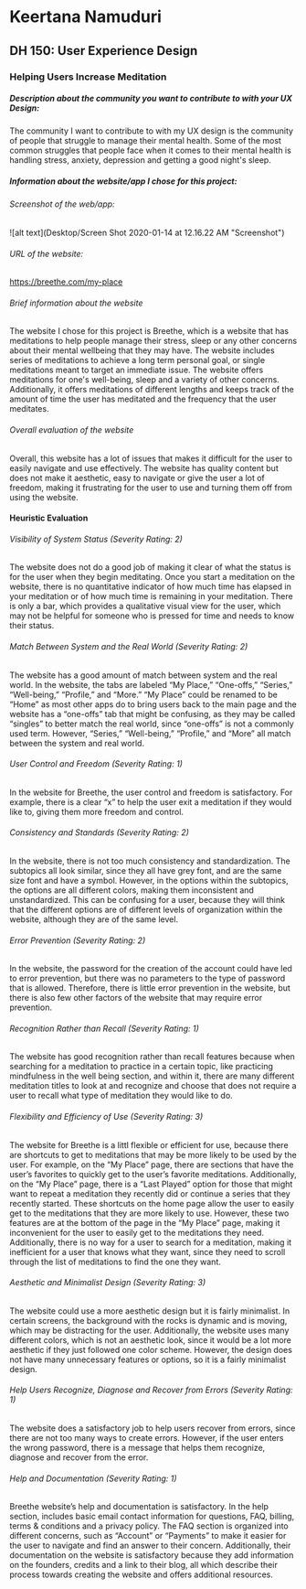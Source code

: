 
# Keertana Namuduri 

## DH 150: User Experience Design 

### Helping Users Increase Meditation

##### Description about the community you want to contribute to with your UX Design: 

The community I want to contribute to with my UX design is the community of people that struggle to manage their mental health. Some of the most common struggles that people face when it comes to their mental health is handling stress, anxiety, depression and getting a good night's sleep. </small>

##### Information about the website/app I chose for this project: 
###### Screenshot of the web/app:

![alt text](Desktop/Screen Shot 2020-01-14 at 12.16.22 AM "Screenshot")

###### URL of the website: 

https://breethe.com/my-place

###### Brief information about the website

The website I chose for this project is Breethe, which is a website that has meditations to help people manage their stress, sleep or any other concerns about their mental wellbeing that they may have. The website includes series of meditations to achieve a long term personal goal, or single meditations meant to target an immediate issue. The website offers meditations for one's well-being, sleep and a variety of other concerns. Additionally, it offers meditations of different lengths and keeps track of the amount of time the user has meditated and the frequency that the user meditates. 

###### Overall evaluation of the website

Overall, this website has a lot of issues that makes it difficult for the user to easily navigate and use effectively. The website has quality content but does not make it aesthetic, easy to navigate or give the user a lot of freedom, making it frustrating for the user to use and turning them off from using the website. 



#### Heuristic Evaluation

###### Visibility of System Status (Severity Rating: 2)

The website does not do a good job of making it clear of what the status is for the user when they begin meditating. Once you start a meditation on the website, there is no quantitative indicator of how much time has elapsed in your meditation or of how much time is remaining in your meditation. There is only a bar, which provides a qualitative visual view for the user, which may not be helpful for someone who is pressed for time and needs to know their status. 

###### Match Between System and the Real World (Severity Rating: 2)
 
The website has a good amount of match between system and the real world. In the website, the tabs are labeled “My Place,” “One-offs,” “Series,” “Well-being,” “Profile,” and “More.” “My Place” could be renamed to be “Home” as most other apps do to bring users back to the main page and the website has a “one-offs” tab that might be confusing, as they may be called “singles” to better match the real world, since “one-offs” is not a commonly used term. However, “Series,” “Well-being,” “Profile,” and “More” all match between the system and real world.

###### User Control and Freedom (Severity Rating:  1)

In the website for Breethe, the user control and freedom is satisfactory. For example, there is a clear “x” to help the user exit a meditation if they would like to, giving them more freedom and control. 

###### Consistency and Standards (Severity Rating: 2)

In the website, there is not too much consistency and standardization. The subtopics all look similar, since they all have grey font, and are the same size font and have a symbol. However, in the options within the subtopics, the options are all different colors, making them inconsistent and unstandardized. This can be confusing for a user, because they will think that the different options are of different levels of organization within the website, although they are of the same level. 
	

###### Error Prevention (Severity Rating: 2)

In the website, the password for the creation of the account could have led to error prevention, but there was no parameters to the type of password that is allowed. Therefore, there is little error prevention in the website, but there is also few other factors of the website that may require error prevention. 

###### Recognition Rather than Recall (Severity Rating: 1)
	
The website has good recognition rather than recall features because when searching for a meditation to practice in a certain topic, like practicing mindfulness in the well being section, and within it, there are many different meditation titles to look at and recognize and choose that does not require a user to recall what type of meditation they would like to do. 


###### Flexibility and Efficiency of Use (Severity Rating: 3)

The website for Breethe is a littl flexible or efficient for use, because there are shortcuts to get to meditations that may be more likely to be used by the user. For example, on the “My Place” page, there are sections that have the user’s favorites to quickly get to the user’s favorite meditations. Additionally, on the “My Place” page, there is a “Last Played” option for those that might want to repeat a meditation they recently did or continue a series that they recently started. These shortcuts on the home page allow the user to easily get to the meditations that they are more likely to use. However, these two features are at the bottom of the page in the “My Place” page, making it inconvenient for the user to easily get to the meditations they need. Additionally, there is no way for a user to search for a meditation, making it inefficient for a user that knows what they want, since they need to scroll through the list of meditations to find the one they want.

###### Aesthetic and Minimalist Design (Severity Rating: 3)

The website could use a more aesthetic design but it is fairly minimalist. In certain screens, the background with the rocks is dynamic and is moving, which may be distracting for the user. Additionally, the website uses many different colors, which is not an aesthetic look, since it would be a lot more aesthetic if they just followed one color scheme. However, the design does not have many unnecessary features or options, so it is a fairly minimalist design.


###### Help Users Recognize, Diagnose and Recover from Errors (Severity Rating: 1)

The website does a satisfactory job to help users recover from errors, since there are not too many ways to create errors. However, if the user enters the wrong password, there is a message that helps them recognize, diagnose and recover from the error. 

###### Help and Documentation (Severity Rating: 1)

Breethe website’s help and documentation is satisfactory. In the help section, includes basic email contact information for questions, FAQ, billing, terms & conditions and a privacy policy. The FAQ section is organized into different concerns, such as “Account” or “Payments” to make it easier for the user to navigate and find an answer to their concern. Additionally, their documentation on the website is satisfactory because they add information on the founders, credits and a link to their blog, all which describe their process towards creating the website and offers additional resources. 

